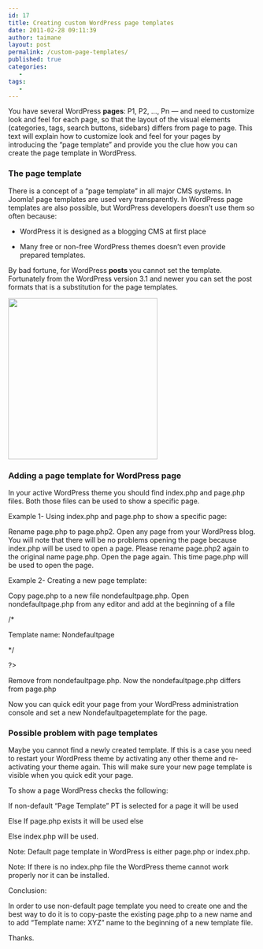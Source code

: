 ```yaml
---
id: 17
title: Creating custom WordPress page templates
date: 2011-02-28 09:11:39
author: taimane
layout: post
permalink: /custom-page-templates/
published: true
categories:
   -
tags:
   -
---
```

You have several WordPress <strong>pages</strong>: P1, P2, …, Pn — and need to customize look and feel for each page, so that the layout of the visual elements (categories, tags, search buttons, sidebars) differs from page to page. This text will explain how to customize look and feel for your pages by introducing the “page template” and provide you the clue how you can create the page template in WordPress. 



<h3>The page template</h3>

There is a concept of a “page template” in all major CMS systems. In Joomla! page templates are used very transparently. In WordPress page templates are also possible, but WordPress developers doesn’t use them so often because:

* WordPress it is designed as a blogging CMS at first place

* Many free or non-free WordPress themes doesn’t even provide prepared templates.



By bad fortune, for WordPress <strong>posts </strong>you cannot set the template. Fortunately from the  WordPress version 3.1 and newer you can set the post formats that is a substitution for the page templates.



<a href="https://programming-review.com/wp-content/uploads/2011/02/postformats.png"><img src="https://programming-review.com/wp-content/uploads/2011/02/postformats.png" alt="" title="postformats" width="303" height="327" class="aligncenter size-full wp-image-231" /></a>





<h3>Adding a page template for WordPress page</h3>

In your active WordPress theme you should find index.php and page.php files. Both those files can be used to show a specific page.



Example 1- Using index.php and page.php to show a specific page:

Rename page.php to page.php2. Open any page from your WordPress blog. You will note that there will be no problems opening the page because index.php will be used to open a page. Please rename page.php2 again to the original name page.php. Open the page again. This time page.php will be used to open the page.



Example 2- Creating a new page template:

Copy page.php to a new file nondefaultpage.php. Open nondefaultpage.php from any editor and add at the beginning of a file

/*

Template name: Nondefaultpage

*/

?>

Remove from nondefaultpage.php. Now the nondefaultpage.php differs from page.php

Now you can quick edit your page from your WordPress administration console and set a new Nondefaultpagetemplate for the page.



<h3>Possible problem with page templates</h3>

Maybe you cannot find a newly created template. If this is a case you need to restart your WordPress theme by activating any other theme and re-activating your theme again. This will make sure your new page template is visible when you quick edit your page.

To show a page WordPress checks the following:

If non-default “Page Template” PT is selected for a page it will be used

Else If page.php exists it will be used else

Else index.php will be used.

Note: Default page template in WordPress is either page.php or index.php.

Note: If there is no index.php file the WordPress theme cannot work properly nor it can be installed.



Conclusion:

In order to use non-default page template you need to create one and the best way to do it is to copy-paste the existing page.php to a new name and to add “Template name: XYZ” name to the beginning of a new template file.



Thanks.  

